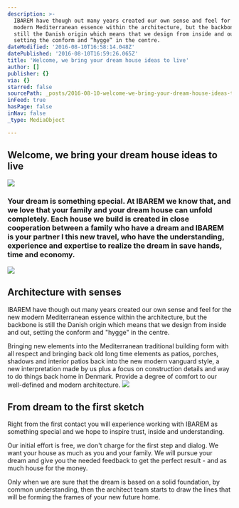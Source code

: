 ```yaml
---
description: >-
  IBAREM have though out many years created our own sense and feel for the new
  modern Mediterranean essence within the architecture, but the backbone is
  still the Danish origin which means that we design from inside and out,
  setting the conform and “hygge” in the centre.
dateModified: '2016-08-10T16:58:14.048Z'
datePublished: '2016-08-10T16:59:26.065Z'
title: 'Welcome, we bring your dream house ideas to live'
author: []
publisher: {}
via: {}
starred: false
sourcePath: _posts/2016-08-10-welcome-we-bring-your-dream-house-ideas-to-live.md
inFeed: true
hasPage: false
inNav: false
_type: MediaObject

---
```

## Welcome, we bring your dream house ideas to live
![](https://the-grid-user-content.s3-us-west-2.amazonaws.com/2b8d2ca6-355d-43aa-aacc-afe65ecb49c5.jpg)

### Your dream is something special. At IBAREM we know that, and we love that your family and your dream house can unfold completely. Each house we build is created in close cooperation between a family who have a dream and IBAREM is your partner I this new travel, who have the understanding, experience and expertise to realize the dream in save hands, time and economy.
![](https://the-grid-user-content.s3-us-west-2.amazonaws.com/efeb354f-2580-46e6-8afa-85d9f20f63d5.png)

## Architecture with senses

IBAREM have though out many years created our own sense and feel for the new modern Mediterranean essence within the architecture, but the backbone is still the Danish origin which means that we design from inside and out, setting the conform and "hygge" in the centre.

Bringing new elements into the Mediterranean traditional building form with all respect and bringing back old long time elements as patios, porches, shadows and interior patios back into the new modern vanguard style, a new interpretation made by us plus a focus on construction details and way to do things back home in Denmark. Provide a degree of comfort to our well-defined and modern architecture.
![](https://the-grid-user-content.s3-us-west-2.amazonaws.com/bd9e1820-0a9a-49fb-9d07-5ee15922a78e.jpg)

## From dream to the first sketch

Right from the first contact you will experience working with IBAREM as something special and we hope to inspire trust, inside and understanding.

Our initial effort is free, we don't charge for the first step and dialog. We want your house as much as you and your family. We will pursue your dream and give you the needed feedback to get the perfect result - and as much house for the money.

Only when we are sure that the dream is based on a solid foundation, by common understanding, then the architect team starts to draw the lines that will be forming the frames of your new future home.